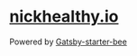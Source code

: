 # [nickhealthy.io](https://nickhealthy.github.io)

Powered by [Gatsby-starter-bee](https://github.com/JaeYeopHan/gatsby-starter-bee)

<!-- <p>
  <a href="https://twitter.com/JbeeLjyhanll">
    <img alt="Twitter: JbeeLjyhanll" src="https://img.shields.io/twitter/follow/JbeeLjyhanll.svg?style=social" target="_blank" />
  </a>
</p> -->

<!-- <sub><sup>Written by <a href="https://github.com/JaeYeopHan">@Jbee</a></sup></sub><small>✌</small> -->

<!-- <br />
<a href='#'><small class='up-button'>위로 올라가기💨</small></a>
<br /> -->

